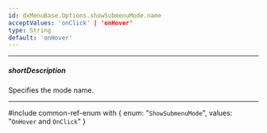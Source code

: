 ```yaml
---
id: dxMenuBase.Options.showSubmenuMode.name
acceptValues: 'onClick' | 'onHover'
type: String
default: 'onHover'
---
```

---
##### shortDescription
Specifies the mode name.

---
#include common-ref-enum with {
    enum: "`ShowSubmenuMode`",
    values: "`OnHover` and `OnClick`"
}